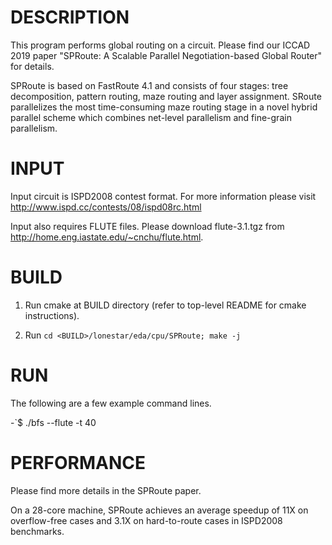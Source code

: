 DESCRIPTION 
===========

This program performs global routing on a circuit. Please find our ICCAD 2019 paper "SPRoute: A Scalable Parallel Negotiation-based Global Router" for details.

SPRoute is based on FastRoute 4.1 and consists of four stages: tree decomposition, pattern routing, maze routing and layer assignment. SRoute parallelizes the most time-consuming maze routing stage in a novel hybrid parallel scheme which combines net-level parallelism and fine-grain parallelism. 

INPUT
===========

Input circuit is ISPD2008 contest format. For more information please visit http://www.ispd.cc/contests/08/ispd08rc.html

Input also requires FLUTE files. Please download flute-3.1.tgz from http://home.eng.iastate.edu/~cnchu/flute.html.

BUILD
===========

1. Run cmake at BUILD directory (refer to top-level README for cmake instructions).

2. Run `cd <BUILD>/lonestar/eda/cpu/SPRoute; make -j`


RUN
===========

The following are a few example command lines.

-`$ ./bfs <path-to-circuit> --flute <path-to-flute-directory> -t 40



PERFORMANCE  
===========
Please find more details in the SPRoute paper.

On a 28-core machine, SPRoute achieves an average speedup of 11X on overflow-free cases and 3.1X on hard-to-route cases in ISPD2008 benchmarks. 


